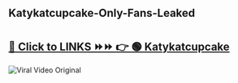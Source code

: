 
 ## Katykatcupcake-Only-Fans-Leaked

# <h2><a href="https://clipsfans.com/Katykatcupcake&ref=git">🔗 Click to LINKS ⏩⏩ 👉 🟢 Katykatcupcake </a></h2>

<a href="https://clipsfans.com/Katykatcupcake&ref=git" rel="nofollow" data-target="animated-image.originalLink"><img src="https://i.ibb.co.com/xMMVF88/686577567.gif" alt="Viral Video Original" style="max-width: 100%; display: inline-block;" data-target="animated-image.originalImage"></a>
